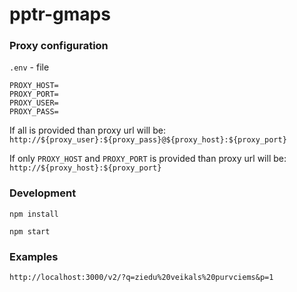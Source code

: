 # pptr-gmaps

### Proxy configuration 

`.env` - file 

```
PROXY_HOST=
PROXY_PORT=
PROXY_USER=
PROXY_PASS=
```

If all is provided than proxy url will be:
`http://${proxy_user}:${proxy_pass}@${proxy_host}:${proxy_port}`

If only `PROXY_HOST` and `PROXY_PORT` is provided than proxy url will be:
`http://${proxy_host}:${proxy_port}`

### Development

`npm install`

`npm start`

### Examples 

`http://localhost:3000/v2/?q=ziedu%20veikals%20purvciems&p=1`